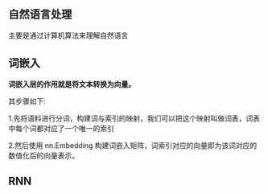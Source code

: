 ## 自然语言处理

主要是通过计算机算法来理解自然语言

## 词嵌入

**词嵌入层的作用就是将文本转换为向量。**

其步骤如下:

1.先将语料进行分词，构建词与索引的映射，我们可以把这个映射叫做词表，词表中每个词都对应了一个唯一的索引

2.然后使用 nn.Embedding 构建词嵌入矩阵，词索引对应的向量即为该词对应的数值化后的向量表示。



















## RNN